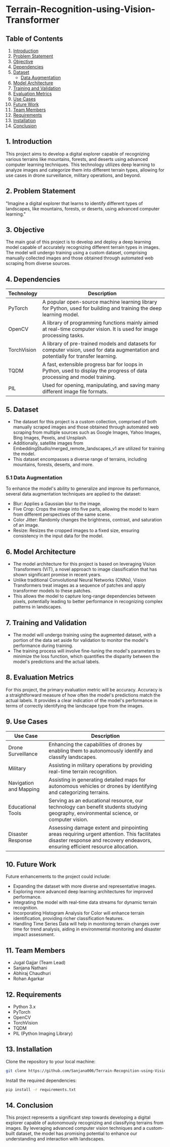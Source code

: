 # Terrain-Recognition-using-Vision-Transformer
## Table of Contents
1. [Introduction](#1-introduction)
2. [Problem Statement](#2-problem-statement)
3. [Objective](#3-objective)
4. [Dependencies](#4-dependencies)
5. [Dataset](#5-dataset)
    - [Data Augmentation](#51-data-augmentation)
6. [Model Architecture](#6-model-architecture)
7. [Training and Validation](#7-training-and-validation)
8. [Evaluation Metrics](#8-evaluation-metrics)
9. [Use Cases](#9-use-cases)
10. [Future Work](#10-future-work)
11. [Team Members](#11-team-members)
12. [Requirements](#12-requirements)
13. [Installation](13-installation)
14. [Conclusion](#14-conclusion)

## 1. Introduction
This project aims to develop a digital explorer capable of recognizing various terrains like mountains, forests, and deserts using advanced computer learning techniques. This technology utilizes deep learning to analyze images and categorize them into different terrain types, allowing for use cases in drone surveillance, military operations, and beyond.

## 2. Problem Statement
"Imagine a digital explorer that learns to identify different types of landscapes, like mountains, forests, or deserts, using advanced computer learning."

## 3. Objective
The main goal of this project is to develop and deploy a deep learning model capable of accurately recognizing different terrain types in images. The model will undergo training using a custom dataset, comprising manually collected images and those obtained through automated web scraping from diverse sources.

## 4. Dependencies
| Technology   | Description                                                                                           |
|--------------|-------------------------------------------------------------------------------------------------------|
| PyTorch      | A popular open-source machine learning library for Python, used for building and training the deep learning model. |
| OpenCV       | A library of programming functions mainly aimed at real-time computer vision. It is used for image processing tasks. |
| TorchVision  | A library of pre-trained models and datasets for computer vision, used for data augmentation and potentially for transfer learning. |
| TQDM         | A fast, extensible progress bar for loops in Python, used to display the progress of data processing and model training. |
| PIL          | Used for opening, manipulating, and saving many different image file formats.                         |

## 5. Dataset
- The dataset for this project is a custom collection, comprised of both manually scraped images and those obtained through automated web scraping from multiple sources such as Google Images, Yahoo Images, Bing Images, Pexels, and Unsplash.
- Additionally, satellite images from EmbeddingStudio/merged_remote_landscapes_v1 are utilized for training the model.
- This dataset encompasses a diverse range of terrains, including mountains, forests, deserts, and more.

### 5.1 Data Augmentation
To enhance the model's ability to generalize and improve its performance, several data augmentation techniques are applied to the dataset:
- Blur: Applies a Gaussian blur to the image.
- Five Crop: Crops the image into five parts, allowing the model to learn from different perspectives of the same scene.
- Color Jitter: Randomly changes the brightness, contrast, and saturation of an image.
- Resize: Resizes the cropped images to a fixed size, ensuring consistency in the input data for the model.

## 6. Model Architecture
- The model architecture for this project is based on leveraging Vision Transformers (ViT), a novel approach to image classification that has shown significant promise in recent years.
- Unlike traditional Convolutional Neural Networks (CNNs), Vision Transformers treat images as a sequence of patches and apply transformer models to these patches.
- This allows the model to capture long-range dependencies between pixels, potentially leading to better performance in recognizing complex patterns in landscapes.

## 7. Training and Validation
- The model will undergo training using the augmented dataset, with a portion of the data set aside for validation to monitor the model's performance during training.
- The training process will involve fine-tuning the model's parameters to minimize the loss function, which quantifies the disparity between the model's predictions and the actual labels.

## 8. Evaluation Metrics
For this project, the primary evaluation metric will be accuracy. Accuracy is a straightforward measure of how often the model's predictions match the actual labels. It provides a clear indication of the model's performance in terms of correctly identifying the landscape type from the images.

## 9. Use Cases
| Use Case            | Description                                                                                                    |
|---------------------|----------------------------------------------------------------------------------------------------------------|
| Drone Surveillance  | Enhancing the capabilities of drones by enabling them to autonomously identify and classify landscapes.       |
| Military            | Assisting in military operations by providing real-time terrain recognition.                                    |
| Navigation and Mapping | Assisting in generating detailed maps for autonomous vehicles or drones by identifying and categorizing terrains. |
| Educational Tools   | Serving as an educational resource, our technology can benefit students studying geography, environmental science, or computer vision. |
| Disaster Response   | Assessing damage extent and pinpointing areas requiring urgent attention. This facilitates disaster response and recovery endeavors, ensuring efficient resource allocation. |

## 10. Future Work
Future enhancements to the project could include:
- Expanding the dataset with more diverse and representative images.
- Exploring more advanced deep learning architectures for improved performance.
- Integrating the model with real-time data streams for dynamic terrain recognition.
- Incorporating Histogram Analysis for Color will enhance terrain identification, providing richer classification features.
- Handling Time Series Data will help in monitoring terrain changes over time for trend analysis, aiding in environmental monitoring and disaster impact assessment.

## 11. Team Members
- Jugal Gajjar (Team Lead)
- Sanjana Nathani
- Abhiraj Chaudhuri
- Rohan Agarkar

## 12. Requirements
- Python 3.x
- PyTorch
- OpenCV
- TorchVision
- TQDM
- PIL (Python Imaging Library)

## 13. Installation 
Clone the repository to your local machine:
```bash
git clone https://github.com/Sanjana006/Terrain-Recognition-using-Vision-Transformer.git
```
Install the required dependencies:
```bash
pip install -r requirements.txt
```

## 14. Conclusion
This project represents a significant step towards developing a digital explorer capable of autonomously recognizing and classifying terrains from images. By leveraging advanced computer vision techniques and a custom-built dataset, the model has promising potential to enhance our understanding and interaction with landscapes.

